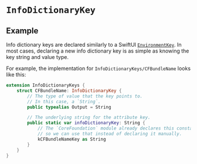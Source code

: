 # ``InfoDictionaryKey``

## Example

Info dictionary keys are declared similarly to a SwiftUI
[`EnvironmentKey`]( https://developer.apple.com/documentation/swiftui/environmentkey ).
In most cases, declaring a new info dictionary key is as simple as knowing the key string and value type.

For example, the implementation for ``InfoDictionaryKeys/CFBundleName`` looks like this:
```swift
extension InfoDictionaryKeys {
	struct CFBundleName: InfoDictionaryKey {
		// The type of value that the key points to.
		// In this case, a `String`.
		public typealias Output = String

		// The underlying string for the attribute key.
		public static var infoDictionaryKey: String {
			// The `CoreFoundation` module already declares this constant for us,
			// so we can use that instead of declaring it manually.
			kCFBundleNameKey as String
		}
	}
}
```
